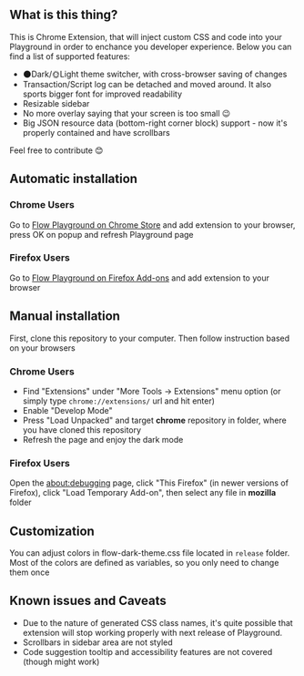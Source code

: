 ## What is this thing?
This is Chrome Extension, that will inject custom CSS and code into your Playground in order to enchance you developer experience. Below you can find a list of supported features:
- 🌑Dark/🌞Light theme switcher, with cross-browser saving of changes 
- Transaction/Script log can be detached and moved around. It also sports bigger font for improved readability
- Resizable sidebar
- No more overlay saying that your screen is too small 😉
- Big JSON resource data (bottom-right corner block) support - now it's properly contained and have scrollbars

Feel free to contribute 😊

## Automatic installation
### Chrome Users
Go to [Flow Playground on Chrome Store](https://chrome.google.com/webstore/detail/flow-playground-enhancer/agjkjdemgkkmgdmeobefbmfiakkgkkdh) and add extension to your browser, press OK on popup and refresh Playground page 

### Firefox Users
Go to [Flow Playground on Firefox Add-ons](https://addons.mozilla.org/en-US/firefox/addon/flow-playground-enhancer/) and add extension to your browser

## Manual installation
First, clone this repository to your computer. Then follow instruction based on your browsers

### Chrome Users
- Find "Extensions" under "More Tools -> Extensions" menu option (or simply type `chrome://extensions/` url and hit enter)
- Enable "Develop Mode"
- Press "Load Unpacked" and target **chrome** repository in folder, where you have cloned this repository
- Refresh the page and enjoy the dark mode

### Firefox Users
Open the [about:debugging](about:debugging) page, click "This Firefox" (in newer versions of Firefox), click "Load Temporary Add-on", then select any file in **mozilla** folder

## Customization

You can adjust colors in flow-dark-theme.css file located in `release` folder. Most of the colors are defined as variables, so you only need to change them once

## Known issues and Caveats
 - Due to the nature of generated CSS class names, it's quite possible that extension will stop working properly with next release of Playground.
 - Scrollbars in sidebar area are not styled
 - Code suggestion tooltip and accessibility features are not covered (though might work) 
